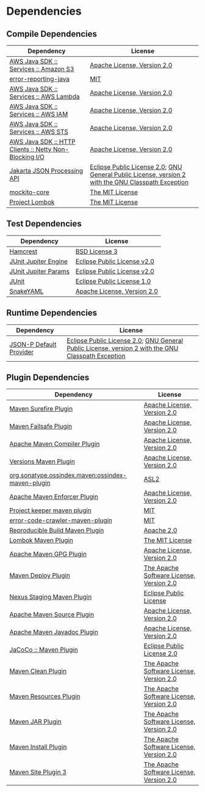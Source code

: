 <!-- @formatter:off -->
# Dependencies

## Compile Dependencies

| Dependency                                                   | License                                                                                                        |
| ------------------------------------------------------------ | -------------------------------------------------------------------------------------------------------------- |
| [AWS Java SDK :: Services :: Amazon S3][0]                   | [Apache License, Version 2.0][1]                                                                               |
| [error-reporting-java][2]                                    | [MIT][3]                                                                                                       |
| [AWS Java SDK :: Services :: AWS Lambda][0]                  | [Apache License, Version 2.0][1]                                                                               |
| [AWS Java SDK :: Services :: AWS IAM][0]                     | [Apache License, Version 2.0][1]                                                                               |
| [AWS Java SDK :: Services :: AWS STS][0]                     | [Apache License, Version 2.0][1]                                                                               |
| [AWS Java SDK :: HTTP Clients :: Netty Non-Blocking I/O][10] | [Apache License, Version 2.0][1]                                                                               |
| [Jakarta JSON Processing API][12]                            | [Eclipse Public License 2.0][13]; [GNU General Public License, version 2 with the GNU Classpath Exception][14] |
| [mockito-core][15]                                           | [The MIT License][16]                                                                                          |
| [Project Lombok][17]                                         | [The MIT License][18]                                                                                          |

## Test Dependencies

| Dependency                 | License                           |
| -------------------------- | --------------------------------- |
| [Hamcrest][19]             | [BSD License 3][20]               |
| [JUnit Jupiter Engine][21] | [Eclipse Public License v2.0][22] |
| [JUnit Jupiter Params][21] | [Eclipse Public License v2.0][22] |
| [JUnit][25]                | [Eclipse Public License 1.0][26]  |
| [SnakeYAML][27]            | [Apache License, Version 2.0][28] |

## Runtime Dependencies

| Dependency                    | License                                                                                                        |
| ----------------------------- | -------------------------------------------------------------------------------------------------------------- |
| [JSON-P Default Provider][12] | [Eclipse Public License 2.0][13]; [GNU General Public License, version 2 with the GNU Classpath Exception][14] |

## Plugin Dependencies

| Dependency                                              | License                                        |
| ------------------------------------------------------- | ---------------------------------------------- |
| [Maven Surefire Plugin][32]                             | [Apache License, Version 2.0][33]              |
| [Maven Failsafe Plugin][34]                             | [Apache License, Version 2.0][33]              |
| [Apache Maven Compiler Plugin][36]                      | [Apache License, Version 2.0][33]              |
| [Versions Maven Plugin][38]                             | [Apache License, Version 2.0][33]              |
| [org.sonatype.ossindex.maven:ossindex-maven-plugin][40] | [ASL2][28]                                     |
| [Apache Maven Enforcer Plugin][42]                      | [Apache License, Version 2.0][33]              |
| [Project keeper maven plugin][44]                       | [MIT][3]                                       |
| [error-code-crawler-maven-plugin][46]                   | [MIT][3]                                       |
| [Reproducible Build Maven Plugin][48]                   | [Apache 2.0][28]                               |
| [Lombok Maven Plugin][50]                               | [The MIT License][3]                           |
| [Apache Maven GPG Plugin][52]                           | [Apache License, Version 2.0][28]              |
| [Maven Deploy Plugin][54]                               | [The Apache Software License, Version 2.0][28] |
| [Nexus Staging Maven Plugin][56]                        | [Eclipse Public License][26]                   |
| [Apache Maven Source Plugin][58]                        | [Apache License, Version 2.0][33]              |
| [Apache Maven Javadoc Plugin][60]                       | [Apache License, Version 2.0][33]              |
| [JaCoCo :: Maven Plugin][62]                            | [Eclipse Public License 2.0][63]               |
| [Maven Clean Plugin][64]                                | [The Apache Software License, Version 2.0][28] |
| [Maven Resources Plugin][66]                            | [The Apache Software License, Version 2.0][28] |
| [Maven JAR Plugin][68]                                  | [The Apache Software License, Version 2.0][28] |
| [Maven Install Plugin][70]                              | [The Apache Software License, Version 2.0][28] |
| [Maven Site Plugin 3][72]                               | [The Apache Software License, Version 2.0][28] |

[44]: https://github.com/exasol/project-keeper-maven-plugin
[62]: https://www.eclemma.org/jacoco/index.html
[27]: http://www.snakeyaml.org
[2]: https://github.com/exasol/error-reporting-java
[28]: http://www.apache.org/licenses/LICENSE-2.0.txt
[17]: https://projectlombok.org
[32]: https://maven.apache.org/surefire/maven-surefire-plugin/
[56]: http://www.sonatype.com/public-parent/nexus-maven-plugins/nexus-staging/nexus-staging-maven-plugin/
[64]: http://maven.apache.org/plugins/maven-clean-plugin/
[0]: https://aws.amazon.com/sdkforjava
[3]: https://opensource.org/licenses/MIT
[15]: https://github.com/mockito/mockito
[34]: https://maven.apache.org/surefire/maven-failsafe-plugin/
[10]: https://aws.amazon.com/sdkforjava/http-clients/netty-nio-client
[38]: http://www.mojohaus.org/versions-maven-plugin/
[50]: http://anthonywhitford.com/lombok.maven/lombok-maven-plugin/
[20]: http://opensource.org/licenses/BSD-3-Clause
[36]: https://maven.apache.org/plugins/maven-compiler-plugin/
[52]: http://maven.apache.org/plugins/maven-gpg-plugin/
[25]: http://junit.org
[63]: https://www.eclipse.org/legal/epl-2.0/
[26]: http://www.eclipse.org/legal/epl-v10.html
[1]: https://aws.amazon.com/apache2.0
[16]: https://github.com/mockito/mockito/blob/main/LICENSE
[18]: https://projectlombok.org/LICENSE
[48]: http://zlika.github.io/reproducible-build-maven-plugin
[68]: http://maven.apache.org/plugins/maven-jar-plugin/
[13]: https://projects.eclipse.org/license/epl-2.0
[33]: https://www.apache.org/licenses/LICENSE-2.0.txt
[42]: https://maven.apache.org/enforcer/maven-enforcer-plugin/
[22]: https://www.eclipse.org/legal/epl-v20.html
[70]: http://maven.apache.org/plugins/maven-install-plugin/
[21]: https://junit.org/junit5/
[40]: https://sonatype.github.io/ossindex-maven/maven-plugin/
[12]: https://github.com/eclipse-ee4j/jsonp
[58]: https://maven.apache.org/plugins/maven-source-plugin/
[14]: https://projects.eclipse.org/license/secondary-gpl-2.0-cp
[19]: http://hamcrest.org/JavaHamcrest/
[54]: http://maven.apache.org/plugins/maven-deploy-plugin/
[72]: http://maven.apache.org/plugins/maven-site-plugin/
[66]: http://maven.apache.org/plugins/maven-resources-plugin/
[60]: https://maven.apache.org/plugins/maven-javadoc-plugin/
[46]: https://github.com/exasol/error-code-crawler-maven-plugin
